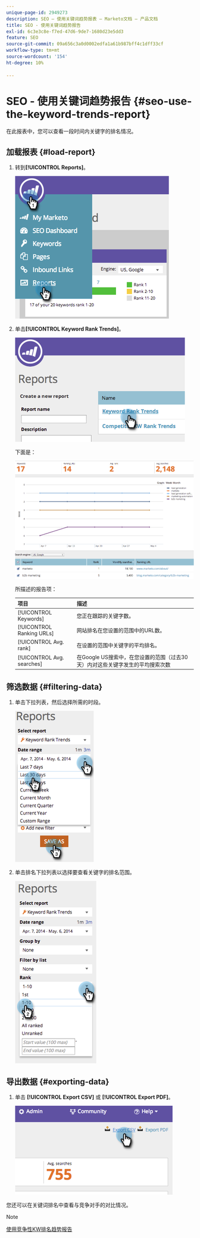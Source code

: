 ```yaml
---
unique-page-id: 2949273
description: SEO — 使用关键词趋势报表 — Marketo文档 — 产品文档
title: SEO - 使用关键词趋势报告
exl-id: 6c3e3c8e-f7ed-47d6-9de7-1680d23e5dd3
feature: SEO
source-git-commit: 09a656c3a0d0002edfa1a61b987bff4c1dff33cf
workflow-type: tm+mt
source-wordcount: '154'
ht-degree: 10%

---
```


# SEO - 使用关键词趋势报告 {#seo-use-the-keyword-trends-report}

在此报表中，您可以查看一段时间内关键字的排名情况。

## 加载报表 {#load-report}

1. 转到&#x200B;**[!UICONTROL Reports]**。

   ![](assets/image2014-9-18-14-3a12-3a18.png)

1. 单击&#x200B;**[!UICONTROL Keyword Rank Trends]**。

   ![](assets/image2014-9-18-14-3a13-3a14.png)

   下面是：

   ![](assets/image2014-9-18-14-3a13-3a22.png)

   所描述的报告项：

   | 项目 | 描述 |
   |---|---|
   | [!UICONTROL Keywords] | 您正在跟踪的关键字数。 |
   | [!UICONTROL Ranking URLs] | 网站排名在您设置的范围中的URL数。 |
   | [!UICONTROL Avg. rank] | 在设置的范围中关键字的平均排名。 |
   | [!UICONTROL Avg. searches] | 在Google US搜索中，在您设置的范围（过去30天）内对这些关键字发生的平均搜索次数 |

## 筛选数据 {#filtering-data}

1. 单击下拉列表，然后选择所需的时段。

   ![](assets/image2014-9-18-14-3a13-3a40.png)

1. 单击排名下拉列表以选择要查看关键字的排名范围。

   ![](assets/image2014-9-18-14-3a13-3a57.png)

## 导出数据 {#exporting-data}

1. 单击 **[!UICONTROL Export CSV]** 或 **[!UICONTROL Export PDF]**。

   ![](assets/image2014-9-18-14-3a14-3a46.png)

您还可以在关键词排名中查看与竞争对手的对比情况。

>[!NOTE]
>
>[使用竞争性KW排名趋势报告](/help/marketo/product-docs/additional-apps/seo/reports/seo-use-the-competitor-kw-trends-report.md)
